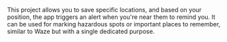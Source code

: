 This project allows you to save specific locations, and based on your position, the app triggers an alert when you're near them to remind you. It can be used for marking hazardous spots or important places to remember, similar to Waze but with a single dedicated purpose.